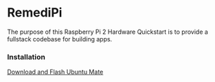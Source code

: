 # RemediPi

The purpose of this Raspberry Pi 2 Hardware Quickstart is to provide a fullstack codebase for building apps.

### Installation

[Download and Flash Ubuntu Mate](https://ubuntu-mate.org/raspberry-pi/)
